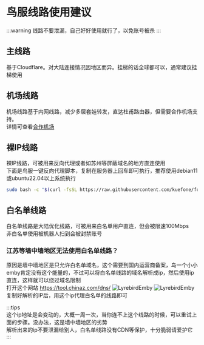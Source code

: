 # 鸟服线路使用建议
:::warning
线路不要泄漏，自己好好使用就行了，以免账号被杀
:::

## 主线路
基于Cloudflare。对大陆连接情况因地区而异。挂梯的话全球都可以，通常建议挂梯使用

## 机场线路
机场线路基于内网线路，减少多层套娃转发，直达杜甫路由器，但需要合作机场支持。  
详情可查看[合作机场](/airport)

## 裸IP线路
裸IP线路，可被用来反向代理或者如苏州等屏蔽域名的地方直连使用  
下面是鸟服一键反向代理脚本，复制在服务器上回车即可执行，推荐使用debian11或ubuntu22.04以上系统执行
```bash
sudo bash -c "$(curl -fsSL https://raw.githubusercontent.com/kuefone/forwardlyrebirdemby/main/fdlyrebird.sh)"
```

## 白名单线路
白名单线路是大陆优化线路，可被用来白名单用户直连，但会被限速100Mbps  
非白名单使用被机器人扫到会被封禁账号

### 江苏等墙中墙地区无法使用白名单线路？
原因是墙中墙地区是只允许白名单域名，这个需要到国内运营商备案，鸟一个小小emby肯定没有这个能量的，不过可以将白名单线路的域名解析成ip，然后使用ip直连，这样就可以绕过域名限制  
打开这个网站 https://tool.chinaz.com/dns/
![LyrebirdEmby](/images/whitelinedns.png "dns解析")
![LyrebirdEmby](/images/whitelineip.png "ip解析")
复制好解析的IP后，用这个ip代理白名单的线路即可  

:::tips  
这个ip地址是会变动的，大概一周一次，当你连不上这个线路的时候，可以重试上面的步骤。没办法，这是墙中墙地区的劣势  
解析出来的ip不要泄漏给别人，白名单线路没有CDN等保护，十分脆弱请爱护它  
:::
